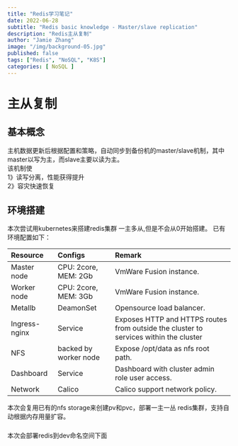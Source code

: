 ```yaml
---
title: "Redis学习笔记"
date: 2022-06-28
subtitle: "Redis basic knowledge - Master/slave replication"
description: "Redis主从复制"
author: "Jamie Zhang"
image: "/img/background-05.jpg"
published: false
tags: ["Redis", "NoSQL", "K8S"]
categories: [ NoSQL ]
---
```

# 主从复制
## 基本概念
主机数据更新后根据配置和策略，自动同步到备份机的master/slave机制，其中master以写为主，而slave主要以读为主。    
该机制使   
1》读写分离，性能获得提升  
2》容灾快速恢复

## 环境搭建
本次尝试用kubernetes来搭建redis集群 一主多从,但是不会从0开始搭建。
已有环境配置如下：

| Resource | Configs | Remark |
| :---  | :---- |  :--- |
| Master node| CPU: 2core, MEM: 2Gb|VmWare Fusion instance.|
| Worker node |CPU: 2core, MEM: 3Gb|VmWare Fusion instance.|
| Metallb | DeamonSet| Opensource load balancer.|
| Ingress-nginx| Service |Exposes HTTP and HTTPS routes from outside the cluster to services within the cluster|
| NFS| backed by worker node| Expose /opt/data as nfs root path.|
| Dashboard| Service| Dashboard with cluster admin role user access. |
| Network| Calico | Calico support network policy.|

本次会复用已有的nfs storage来创建pv和pvc，部署一主一丛 redis集群，支持自动根据内存用量扩容。
### 
本次会部署redis到dev命名空间下面





